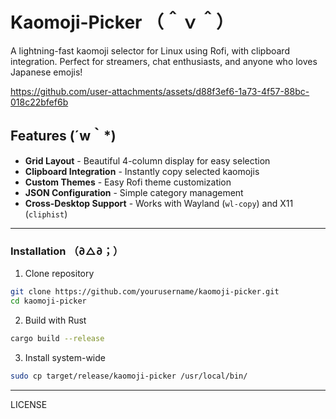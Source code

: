 # Kaomoji-Picker （＾ｖ＾）
A lightning-fast kaomoji selector for Linux using Rofi, with clipboard integration. Perfect for streamers, chat enthusiasts, and anyone who loves Japanese emojis!



https://github.com/user-attachments/assets/d88f3ef6-1a73-4f57-88bc-018c22bfef6b



## Features (´w｀*)

- **Grid Layout** - Beautiful 4-column display for easy selection
- **Clipboard Integration** - Instantly copy selected kaomojis
- **Custom Themes** - Easy Rofi theme customization
- **JSON Configuration** - Simple category management
- **Cross-Desktop Support** - Works with Wayland (`wl-copy`) and X11 (`cliphist`)

---
### Installation （∂△∂；）

1. Clone repository
```sh
git clone https://github.com/yourusername/kaomoji-picker.git
cd kaomoji-picker
```
2. Build with Rust
```sh
cargo build --release
```
3. Install system-wide
```sh
sudo cp target/release/kaomoji-picker /usr/local/bin/
```

---
LICENSE
